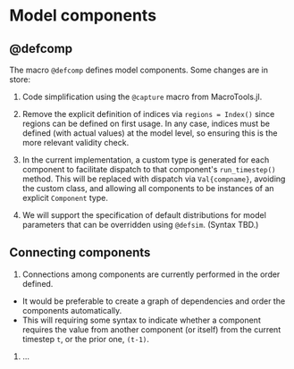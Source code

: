 # Model components

## @defcomp
The macro ```@defcomp``` defines model components. Some changes are in store:

1. Code simplification using the ```@capture``` macro from MacroTools.jl.

1. Remove the explicit definition of indices via ```regions = Index()``` since regions can be defined on first usage. In any case, indices must be defined (with actual values) at the model level, so ensuring this is the more relevant validity check.

1. In the current implementation, a custom type is generated for each component to facilitate dispatch to that component's ```run_timestep()``` method. This will be replaced with dispatch via ```Val{compname}```, avoiding the custom class, and allowing all components to be instances of an explicit ```Component``` type.

1. We will support the specification of default distributions for model parameters that can be overridden using ```@defsim```. (Syntax TBD.)

## Connecting components
1. Connections among components are currently performed in the order defined. 
  * It would be preferable to create a graph of dependencies and order the components automatically.
  * This will requiring some syntax to indicate whether a component requires the value from another component (or itself) from the current timestep ```t```, or the prior one, ```(t-1)```.

1. ...

